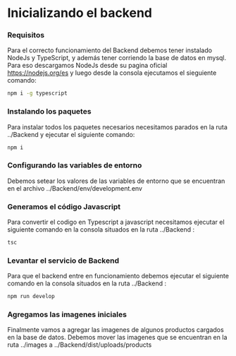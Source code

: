 # Inicializando el backend

### Requisitos
Para el correcto funcionamiento del Backend debemos tener instalado NodeJs y TypeScript, y además tener corriendo la base de datos en mysql.
Para eso descargamos NodeJs desde su pagina oficial https://nodejs.org/es y luego desde la consola ejecutamos el sieguiente comando:

```sh
npm i -g typescript
```
### Instalando los paquetes
Para instalar todos los paquetes necesarios necesitamos parados en la ruta ../Backend y ejecutar el siguiente comando:

```sh
npm i 
```

### Configurando las variables de entorno

Debemos setear los valores de las variables de entorno que se encuentran en el archivo ../Backend/env/development.env

### Generamos el código Javascript
Para convertir el codigo en Typescript a javascript necesitamos ejecutar el siguiente comando en la consola situados en la ruta ../Backend :

```sh
tsc
```

### Levantar el servicio de Backend

Para que el backend entre en funcionamiento debemos ejecutar el siguiente comando en la consola situados en la ruta ../Backend :

```sh
npm run develop
```
### Agregamos las imagenes iniciales

Finalmente vamos a agregar las imagenes de algunos productos cargados en la base de datos.
Debemos mover las imagenes que se encuentran en la ruta ../images a ../Backend/dist/uploads/products
